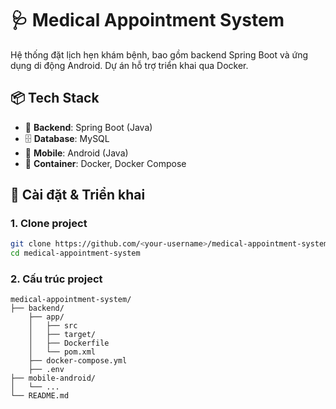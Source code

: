 # 🩺 Medical Appointment System
Hệ thống đặt lịch hẹn khám bệnh, bao gồm backend Spring Boot và ứng dụng di động Android. Dự án hỗ trợ triển khai qua Docker.
## 📦 Tech Stack

- 🧠 **Backend**: Spring Boot (Java)
- 🗄️ **Database**: MySQL
- 📱 **Mobile**: Android (Java)
- 🐳 **Container**: Docker, Docker Compose
## 🚀 Cài đặt & Triển khai

### 1. Clone project

```bash
git clone https://github.com/<your-username>/medical-appointment-system.git
cd medical-appointment-system
```
### 2. Cấu trúc project
```text
medical-appointment-system/
├── backend/
    ├── app/
    │   ├── src
    │   ├── target/       
    │   ├── Dockerfile
    │   └── pom.xml
    ├── docker-compose.yml
    ├── .env
├── mobile-android/
│   └── ...
└── README.md
```
